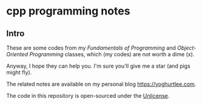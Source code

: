 # cpp programming notes

## Intro

These are some codes from my *Fundamentals of Programming* and *Object-Oriented Programming* classes, which (my codes) are not worth a dime (x).

Anyway, I hope they can help you. I'm sure you'll give me a star (and pigs might fly).

The related notes are available on my personal blog https://yoghurtlee.com.

The code in this repository is open-sourced under the [Unlicense](vscode-file://vscode-app/d:/%E7%A8%8B%E5%BA%8F/Microsoft%20VS%20Code/resources/app/out/vs/code/electron-sandbox/workbench/workbench.html "https://unlicense.org/").
